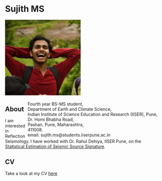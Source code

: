 # Sujith MS
  
<p style="text-align:left;">
  <img src="media/profile.jpg" width="250" />
    <span style="float:right;"> <br>
  Fourth year BS-MS student,<br>
  Department of Earth and Climate Science,<br>
  Indian Institute of Science Education and Research (IISER), Pune,<br>
  Dr. Homi Bhabha Road,<br>
  Pashan, Pune, Maharashtra,<br>
  411008.<br>
  email: sujith.ms@students.iiserpune.ac.in<br>
   
  </span>
</p>
 
## About
I am interested in Reflection Seismology. I have worked with Dr. Rahul Dehiya, IISER Pune, on the [Statistical Estimation of Seismic Source Signature](./research/source_est.md).

## CV
Take a look at my CV [here](./CV.md)
